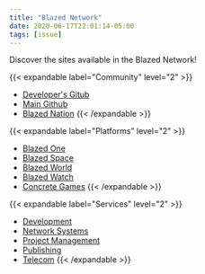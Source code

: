 ```yaml
---
title: "Blazed Network"
date: 2020-06-17T22:01:14-05:00
tags: [issue]
---
```


Discover the sites available in the Blazed Network!

{{< expandable label="Community" level="2" >}}
* [Developer's Gitub](https://github.com/blazed-space)
* [Main Github](https://github.com/blazed-labs)
* [Blazed Nation](https://blazed.city/)
{{< /expandable >}}

{{< expandable label="Platforms" level="2" >}}
* [Blazed One](https://blz.one/)
* [Blazed Space](https://blazed.space/)
* [Blazed World](https://blazed.world/)
* [Blazed Watch](https://blazed.watch/)
* [Concrete Games](https://blazed.games/)
{{< /expandable >}}

{{< expandable label="Services" level="2" >}}
* [Development](https://blazed.contact/)
* [Network Systems](https://blazed.systems/)
* [Project Management](https://blazed.quest/)
* [Publishing](https://blazed.xyz/)
* [Telecom](https://blazed.tel/)
{{< /expandable >}}
